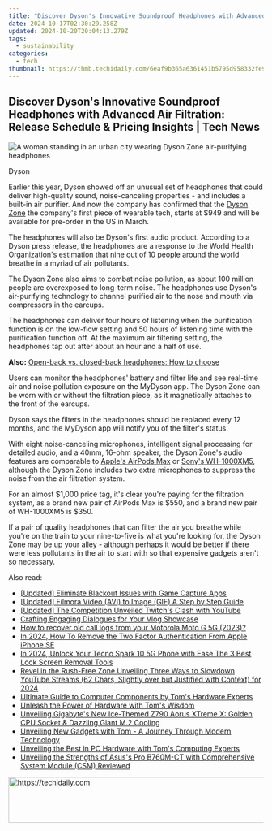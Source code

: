 ```yaml
---
title: "Discover Dyson's Innovative Soundproof Headphones with Advanced Air Filtration: Release Schedule & Pricing Insights | Tech News"
date: 2024-10-17T02:30:29.258Z
updated: 2024-10-20T20:04:13.279Z
tags:
  - sustainability
categories:
  - tech
thumbnail: https://thmb.techidaily.com/6eaf9b365a6361451b5795d958332fe971bf3b2af37ac8e9e5c055811b75ea47.jpg
---
```


## Discover Dyson's Innovative Soundproof Headphones with Advanced Air Filtration: Release Schedule & Pricing Insights | Tech News

![A woman standing in an urban city wearing Dyson Zone air-purifying headphones](https://www.zdnet.com/a/img/resize/d252d2be5f6e5098911a9e1f1bc7d1108f7eeddc/2022/12/08/fa275a42-1531-4dd0-aea4-d1d5af9fa39d/dyson.jpg?auto=webp&width=1280)

Dyson

Earlier this year, Dyson showed off an unusual set of headphones that could deliver high-quality sound, noise-canceling properties - and includes a built-in air purifier. And now the company has confirmed that the [Dyson Zone](https://www.dyson.com/headphones/zone/announcement?ranMID=36310&ranEAID=tv2R4u9rImY&ranSiteID=tv2R4u9rImY-915DZk.9e1Lnz2x885tpMg&siteID=tv2R4u9rImY-915DZk.9e1Lnz2x885tpMg&utm%5Fsource=Skimlinks+%28Variable+Pricing%29&utm%5Fmedium=affiliate&utm%5Fcampaign=us%5Fen%5F%5Fna%5F%5Fna%5F%5Fna%5F%5Fpurchase&utm%5Fterm=&utm%5Fcontent=rakuten%5F1) the company's first piece of wearable tech, starts at $949 and will be available for pre-order in the US in March.

The headphones will also be Dyson's first audio product. According to a Dyson press release, the headphones are a response to the World Health Organization's estimation that nine out of 10 people around the world breathe in a myriad of air pollutants.

The Dyson Zone also aims to combat noise pollution, as about 100 million people are overexposed to long-term noise. The headphones use Dyson's air-purifying technology to channel purified air to the nose and mouth via compressors in the earcups. 

The headphones can deliver four hours of listening when the purification function is on the low-flow setting and 50 hours of listening time with the purification function off. At the maximum air filtering setting, the headphones tap out after about an hour and a half of use.

**Also:** [Open-back vs. closed-back headphones: How to choose](https://www.zdnet.com/article/open-back-vs-closed-back-headphones-a-guide/)

Users can monitor the headphones' battery and filter life and see real-time air and noise pollution exposure on the MyDyson app. The Dyson Zone can be worn with or without the filtration piece, as it magnetically attaches to the front of the earcups. 

Dyson says the filters in the headphones should be replaced every 12 months, and the MyDyson app will notify you of the filter's status.

With eight noise-canceling microphones, intelligent signal processing for detailed audio, and a 40mm, 16-ohm speaker, the Dyson Zone's audio features are comparable to [Apple's AirPods Max](https://www.zdnet.com/product/apple-airpods-max/) or [Sony's WH-1000XM5](https://www.zdnet.com/article/sony-wh-1000xm5-wireless-noise-canceling-headphones-review/), although the Dyson Zone includes two extra microphones to suppress the noise from the air filtration system.

For an almost $1,000 price tag, it's clear you're paying for the filtration system, as a brand new pair of AirPods Max is $550, and a brand new pair of WH-1000XM5 is $350.

If a pair of quality headphones that can filter the air you breathe while you're on the train to your nine-to-five is what you're looking for, the Dyson Zone may be up your alley - although perhaps it would be better if there were less pollutants in the air to start with so that expensive gadgets aren't so necessary.

<ins class="adsbygoogle"
     style="display:block"
     data-ad-format="autorelaxed"
     data-ad-client="ca-pub-7571918770474297"
     data-ad-slot="1223367746"></ins>

<ins class="adsbygoogle"
     style="display:block"
     data-ad-client="ca-pub-7571918770474297"
     data-ad-slot="8358498916"
     data-ad-format="auto"
     data-full-width-responsive="true"></ins>

<span class="atpl-alsoreadstyle">Also read:</span>
<div><ul>
<li><a href="https://screen-recording.techidaily.com/updated-eliminate-blackout-issues-with-game-capture-apps/"><u>[Updated] Eliminate Blackout Issues with Game Capture Apps</u></a></li>
<li><a href="https://fox-helps.techidaily.com/updated-filmora-video-avi-to-image-gif-a-step-by-step-guide/"><u>[Updated] Filmora Video (AVI) to Image (GIF) A Step by Step Guide</u></a></li>
<li><a href="https://fox-boxes.techidaily.com/updated-the-competition-unveiled-twitchs-clash-with-youtube/"><u>[Updated] The Competition Unveiled Twitch's Clash with YouTube</u></a></li>
<li><a href="https://extra-hints.techidaily.com/crafting-engaging-dialogues-for-your-vlog-showcase/"><u>Crafting Engaging Dialogues for Your Vlog Showcase</u></a></li>
<li><a href="https://blog-min.techidaily.com/how-to-recover-old-call-logs-from-your-motorola-moto-g-5g-2023-by-fonelab-android-recover-call-logs/"><u>How to recover old call logs from your Motorola Moto G 5G (2023)?</u></a></li>
<li><a href="https://apple-account.techidaily.com/in-2024-how-to-remove-the-two-factor-authentication-from-apple-iphone-se-by-drfone-ios/"><u>In 2024, How To Remove the Two Factor Authentication From Apple iPhone SE</u></a></li>
<li><a href="https://unlock-android.techidaily.com/in-2024-unlock-your-tecno-spark-10-5g-phone-with-ease-the-3-best-lock-screen-removal-tools-by-drfone-android/"><u>In 2024, Unlock Your Tecno Spark 10 5G Phone with Ease The 3 Best Lock Screen Removal Tools</u></a></li>
<li><a href="https://facebook-video-share.techidaily.com/revel-in-the-rush-free-zone-unveiling-three-ways-to-slowdown-youtube-streams-62-chars-slightly-over-but-justified-with-context-for-2024/"><u>Revel in the Rush-Free Zone Unveiling Three Ways to Slowdown YouTube Streams (62 Chars, Slightly over but Justified with Context) for 2024</u></a></li>
<li><a href="https://hardware-reviews.techidaily.com/ultimate-guide-to-computer-components-by-toms-hardware-experts/"><u>Ultimate Guide to Computer Components by Tom's Hardware Experts</u></a></li>
<li><a href="https://hardware-reviews.techidaily.com/unleash-the-power-of-hardware-with-toms-wisdom/"><u>Unleash the Power of Hardware with Tom's Wisdom</u></a></li>
<li><a href="https://hardware-reviews.techidaily.com/unveiling-gigabytes-new-ice-themed-z790-aorus-xtreme-x-golden-cpu-socket-and-dazzling-giant-m2-cooling/"><u>Unveiling Gigabyte's New Ice-Themed Z790 Aorus XTreme X: Golden CPU Socket & Dazzling Giant M.2 Cooling</u></a></li>
<li><a href="https://hardware-reviews.techidaily.com/unveiling-new-gadgets-with-tom-a-journey-through-modern-technology/"><u>Unveiling New Gadgets with Tom - A Journey Through Modern Technology</u></a></li>
<li><a href="https://hardware-reviews.techidaily.com/unveiling-the-best-in-pc-hardware-with-toms-computing-experts/"><u>Unveiling the Best in PC Hardware with Tom's Computing Experts</u></a></li>
<li><a href="https://hardware-reviews.techidaily.com/unveiling-the-strengths-of-asuss-pro-b760m-ct-with-comprehensive-system-module-csm-reviewed/"><u>Unveiling the Strengths of Asus's Pro B760M-CT with Comprehensive System Module (CSM) Reviewed</u></a></li>
</ul></div>

<!-- affiliate ads begin -->
<a href="https://unicoeye.pxf.io/c/5597632/2134218/18498" target="_top" id="2134218">
  <img src="//a.impactradius-go.com/display-ad/18498-2134218" border="0" alt="https://techidaily.com" width="728" height="90"/>
</a>
<img height="0" width="0" src="https://unicoeye.pxf.io/i/5597632/2134218/18498" style="position:absolute;visibility:hidden;" border="0" />
<!-- affiliate ads end -->

